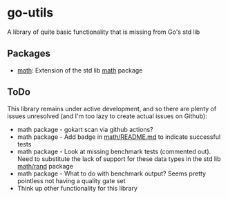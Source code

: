 # go-utils

A library of quite basic functionality that is missing from Go's std lib

## Packages

* [math](https://github.com/michaelcampbellgithub/go-utils/tree/main/math): Extension of the std lib [math](https://cs.opensource.google/go/go/+/master:src/math/) package

## ToDo

This library remains under active development, and so there are plenty of issues unresolved (and I'm too lazy to create actual issues on Github):
* math package - gokart scan via github actions?
* math package - Add badge in [math/README.md](https://github.com/michaelcampbellgithub/go-utils/blob/main/math/README.md) to indicate successful tests
* math package - Look at missing benchmark tests (commented out). Need to substitute the lack of support for these data types in the std lib [math/rand](https://cs.opensource.google/go/go/+/master:src/math/rand/) package
* math package - What to do with benchmark output? Seems pretty pointless not having a quality gate set
* Think up other functionality for this library
